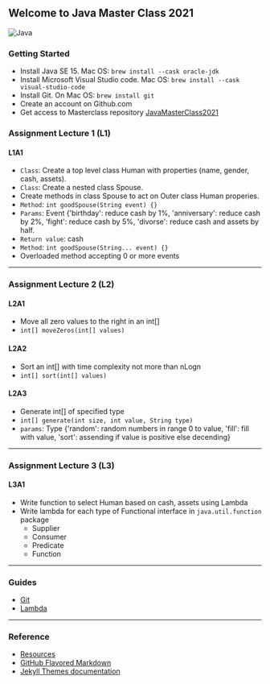 ## Welcome to Java Master Class 2021

 ![Java](http://starbridgepartners.com/wp-content/uploads/2019/10/Java-banner-002-e1572444968364-900x350.jpg)
 
### Getting Started
* Install Java SE 15. Mac OS: `brew install --cask oracle-jdk`
* Install Microsoft Visual Studio code. Mac OS: `brew install --cask visual-studio-code`
* Install Git. On Mac OS: `brew install git`
* Create an account on Github.com
* Get access to Masterclass repository [JavaMasterClass2021](https://github.com/JavaMasterClass/JavaMasterClass.github.io)

### Assignment Lecture 1 (L1)
#### L1A1
* `Class`: Create a top level class Human with properties (name, gender, cash, assets).
* `Class`: Create a nested class Spouse.
* Create methods in class Spouse to act on Outer class Human properies.
* `Method`: `int goodSpouse(String event) {}`
* `Params`: Event {'birthday': reduce cash by 1%, 'anniversary': reduce cash by 2%, 'fight': reduce cash by 5%, 'divorse': reduce cash and assets by half.
* `Return value`: cash
* `Method`: `int goodSpouse(String... event) {}`
* Overloaded method accepting 0 or more events

***

### Assignment Lecture 2 (L2)
#### L2A1
* Move all zero values to the right in an int[]
* `int[] moveZeros(int[] values)`

#### L2A2
* Sort an int[] with time complexity not more than nLogn
* `int[] sort(int[] values)`

#### L2A3
* Generate int[] of specified type
* `int[] generate(int size, int value, String type)`
* `params`: Type {'random': random numbers in range 0 to value, 'fill': fill with value, 'sort': assending if value is positive else decending}
***

### Assignment Lecture 3 (L3)
#### L3A1
* Write function to select Human based on cash, assets using Lambda
* Write lambda for each type of Functional interface in `java.util.function` package
  * Supplier
  * Consumer
  * Predicate
  * Function

***
### Guides
* [Git](https://github.com/JavaMasterClass/JavaMasterClass.github.io/wiki/Git)
* [Lambda](https://github.com/JavaMasterClass/JavaMasterClass.github.io/wiki/Lambda)

***
### Reference
- [Resources](https://javamasterclass.github.io/resources.html)
- [GitHub Flavored Markdown](https://guides.github.com/features/mastering-markdown/)
- [Jekyll Themes documentation](https://docs.github.com/categories/github-pages-basics/)